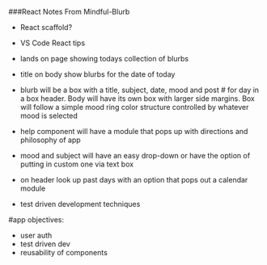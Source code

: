 ###React Notes From Mindful-Blurb


- React scaffold?
- VS Code React tips

- lands on page showing todays collection of blurbs
- title on body show blurbs for the date of today
- blurb will be a box with a title, subject, date, mood and post # for day in a box header. Body will have its own box with larger side margins. Box will follow a simple mood ring color structure controlled by whatever mood is selected
- help component will have a module that pops up with directions and  philosophy of app
- mood and subject will have an easy drop-down or have the option of putting in custom one via text box
- on header look up past days with an option that pops out a calendar module 
- test driven development techniques

#app objectives: 
- user auth
- test driven dev
- reusability of components